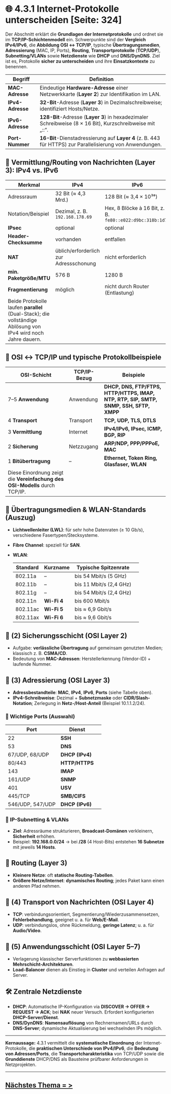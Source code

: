 # 🌐 4.3.1 Internet-Protokolle unterscheiden [Seite: 324]

Der Abschnitt erklärt die **Grundlagen der Internetprotokolle** und ordnet sie im **TCP/IP-Schichtenmodell** ein. Schwerpunkte sind der **Vergleich IPv4/IPv6**, die **Abbildung OSI ↔ TCP/IP**, typische **Übertragungsmedien**, **Adressierung** (MAC, IP, Ports), **Routing**, **Transportprotokolle** (**TCP/UDP**), **Subnetting/VLANs** sowie **Netzdienste** wie **DHCP** und **DNS/DynDNS**. Ziel ist es, Protokolle **sicher zu unterscheiden** und ihre **Einsatzkontexte** zu benennen. 

| Begriff          | Definition                                                                                                 |
| ---------------- | ---------------------------------------------------------------------------------------------------------- |
| **MAC-Adresse**  | Eindeutige **Hardware-Adresse** einer Netzwerkkarte (**Layer 2**) zur Identifikation im LAN.               |
| **IPv4-Adresse** | **32-Bit**-Adresse (**Layer 3**) in Dezimalschreibweise; identifiziert Hosts/Netze.                        |
| **IPv6-Adresse** | **128-Bit**-Adresse (**Layer 3**) in hexadezimaler Schreibweise (8 × 16 Bit), Kurzschreibweise mit „::“.   |
| **Port-Nummer**  | **16-Bit**-Dienstadressierung auf **Layer 4** (z. B. 443 für HTTPS) zur Parallelisierung von Anwendungen.  |

## 🧭 Vermittlung/Routing von Nachrichten (Layer 3): IPv4 vs. IPv6

| Merkmal                                                                                                        | **IPv4**                               | **IPv6**                                                  |
| -------------------------------------------------------------------------------------------------------------- | -------------------------------------- | --------------------------------------------------------- |
| Adressraum                                                                                                     | 32 Bit (≈ 4,3 Mrd.)                    | 128 Bit (≈ 3,4 × 10³⁸)                                    |
| Notation/Beispiel                                                                                              | Dezimal, z. B. `192.168.178.69`        | Hex, 8 Blöcke à 16 Bit, z. B. `fe80::e022:d9bc:318b:1d7a` |
| **IPsec**                                                                                                      | optional                               | optional                                                  |
| **Header-Checksumme**                                                                                          | vorhanden                              | entfallen                                                 |
| **NAT**                                                                                                        | üblich/erforderlich zur Adressschonung | nicht erforderlich                                        |
| **min. Paketgröße/MTU**                                                                                        | 576 B                                  | 1280 B                                                    |
| **Fragmentierung**                                                                                             | möglich                                | nicht durch Router (Entlastung)                           |
| Beide Protokolle laufen **parallel** (Dual-Stack); die vollständige Ablösung von IPv4 wird noch Jahre dauern.  |                                        |                                                           |

## 🧱 OSI ↔ TCP/IP und typische Protokollbeispiele

| **OSI-Schicht**                                                             | **TCP/IP-Bezug** | **Beispiele**                                                                         |
| --------------------------------------------------------------------------- | ---------------- | ------------------------------------------------------------------------------------- |
| 7–5 **Anwendung**                                                           | Anwendung        | **DHCP, DNS, FTP/FTPS, HTTP/HTTPS, IMAP, NTP, RTP, SIP, SMTP, SNMP, SSH, SFTP, XMPP** |
| 4 **Transport**                                                             | Transport        | **TCP, UDP, TLS, DTLS**                                                               |
| 3 **Vermittlung**                                                           | Internet         | **IPv4/IPv6, IPsec, ICMP, BGP, RIP**                                                  |
| 2 **Sicherung**                                                             | Netzzugang       | **ARP/NDP, PPP/PPPoE, MAC**                                                           |
| 1 **Bitübertragung**                                                        | –                | **Ethernet, Token Ring, Glasfaser, WLAN**                                             |
| Diese Einordnung zeigt die **Vereinfachung des OSI-Modells** durch TCP/IP.  |                  |                                                                                       |

## 📡 Übertragungsmedien & WLAN-Standards (Auszug)

* **Lichtwellenleiter (LWL)**: für sehr hohe Datenraten (≥ 10 Gb/s), verschiedene Fasertypen/Stecksysteme.
* **Fibre Channel**: speziell für **SAN**.
* **WLAN**:

  | Standard | Kurzname    | Typische Spitzenrate    |   |
  | -------- | ----------- | ----------------------- | - |
  | 802.11a  | –           | bis 54 Mbit/s (5 GHz)   |   |
  | 802.11b  | –           | bis 11 Mbit/s (2,4 GHz) |   |
  | 802.11g  | –           | bis 54 Mbit/s (2,4 GHz) |   |
  | 802.11n  | **Wi-Fi 4** | bis 600 Mbit/s          |   |
  | 802.11ac | **Wi-Fi 5** | bis ≈ 6,9 Gbit/s        |   |
  | 802.11ax | **Wi-Fi 6** | bis ≈ 9,6 Gbit/s        |   |

## 🧩 (2) Sicherungsschicht (OSI Layer 2)

* Aufgabe: **verlässliche Übertragung** auf gemeinsam genutzten Medien; klassisch z. B. **CSMA/CD**.
* Bedeutung von **MAC-Adressen**: Herstellerkennung (Vendor-ID) + laufende Nummer.

## 🧭 (3) Adressierung (OSI Layer 3)

* **Adressbestandteile**: **MAC**, **IPv4**, **IPv6**, **Ports** (siehe Tabelle oben).
* **IPv4-Schreibweise**: Dezimal + **Subnetzmaske** oder **CIDR/Slash-Notation**; Zerlegung in **Netz-/Host-Anteil** (Beispiel 10.1.1.2/24). 

### 🔌 Wichtige Ports (Auswahl)

| **Port**         | **Dienst**      |   |
| ---------------- | --------------- | - |
| 22               | **SSH**         |   |
| 53               | **DNS**         |   |
| 67/UDP, 68/UDP   | **DHCP (IPv4)** |   |
| 80/443           | **HTTP/HTTPS**  |   |
| 143              | **IMAP**        |   |
| 161/UDP          | **SNMP**        |   |
| 401              | **USV**         |   |
| 445/TCP          | **SMB/CIFS**    |   |
| 546/UDP, 547/UDP | **DHCP (IPv6)** |   |

### 🧷 IP-Subnetting & **VLANs**

* **Ziel**: Adressräume strukturieren, **Broadcast-Domänen** verkleinern, **Sicherheit** erhöhen.
* Beispiel: **192.168.0.0/24** → bei **/28** (4 Host-Bits) entstehen **16 Subnetze** mit jeweils **14 Hosts**. 

## 🚚 Routing (Layer 3)

* **Kleinere Netze**: oft **statische Routing-Tabellen**.
* **Größere Netze/Internet**: **dynamisches Routing**; jedes Paket kann einen anderen Pfad nehmen. 

## 🔄 (4) Transport von Nachrichten (OSI Layer 4)

* **TCP**: verbindungsorientiert, Segmentierung/Wiederzusammensetzen, **Fehlerbehandlung**, geeignet u. a. für **Web/E-Mail**.
* **UDP**: verbindungslos, ohne Rückmeldung, **geringe Latenz**; u. a. für **Audio/Video**. 

## 🧰 (5) Anwendungsschicht (OSI Layer 5–7)

* Verlagerung klassischer Serverfunktionen zu **webbasierten Mehrschicht-Architekturen**.
* **Load-Balancer** dienen als Einstieg in **Cluster** und verteilen Anfragen auf Server. 

## 🛠️ Zentrale Netzdienste

* **DHCP**: Automatische IP-Konfiguration via **DISCOVER → OFFER → REQUEST → ACK**; bei **NAK** neuer Versuch. Erfordert konfigurierten **DHCP-Server/Dienst**.
* **DNS/DynDNS**: **Namensauflösung** von Rechnernamen/URLs durch **DNS-Server**; dynamische Aktualisierung bei wechselnden IPs möglich. 

---

**Kernaussage:** 4.3.1 vermittelt die **systematische Einordnung** der Internet-Protokolle, die **praktischen Unterschiede von IPv4/IPv6**, die **Bedeutung von Adressen/Ports**, die **Transportcharakteristika** von TCP/UDP sowie die **Grunddienste** DHCP/DNS als Bausteine prüfbarer Anforderungen in Netzprojekten. 


--- 

## [Nächstes Thema = > ](./4.3.2_Netzwerkkomponenten_unterscheiden.md)